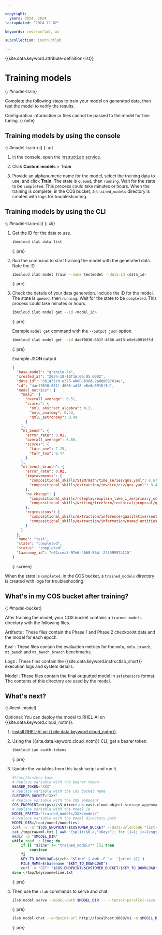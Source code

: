 ```yaml
---

copyright:
  years: 2024, 2024
lastupdated: "2024-12-02"

keywords: instructlab, ai

subcollection: instructlab

---
```


{{site.data.keyword.attribute-definition-list}}


# Training models
{: #model-train}


Complete the following steps to train your model on generated data, then test the model to verify the results.

Configuration information or files cannot be passed to the model for fine tuning.
{: note}



## Training models by using the console
{: #model-train-ui}
{: ui}

1. In the console, open the [InstructLab service](https://cloud.ibm.com/instructlab/overview).

1. Click **Custom models** > **Train**.

1. Provide an alphanumeric name for the model, select the training data to use, and click **Train**. The state is `queued`, then `running`. Wait for the state to be `completed`. This process could take minutes or hours. When the training is complete, in the COS bucket, a `trained_models` directory is created with logs for troubleshooting.



## Training models by using the CLI
{: #model-train-cli}
{: cli}


1. Get the ID for the data to use.

    ```sh
    ibmcloud ilab data list
    ```
    {: pre}

1. Run the command to start training the model with the generated data. Note the ID.

    ```sh
    ibmcloud ilab model train --name testmodel --data-id <data_id>
    ```
    {: pre}

1. Check the details of your data generation. Include the ID for the model. The state is `queued`, then `running`. Wait for the state to be `completed`. This process could take minutes or hours.

    ```sh
    ibmcloud ilab model get --id <model_id>
    ```
    {: pre}

    Example `model get` command with the `--output json` option.
    ```sh
    ibmcloud ilab model get --id daef9836-631f-4686-ad18-e0e6a0910f5d --output json 
    ```
    {: pre}

    Example JSON output
    ```json
    {                                                                                                                 
      "base_model": "granite-7b",                                                                                     
      "created_at": "2024-10-10T16:06:05.000Z",                                                                       
      "data_id": "8b1433c0-e375-4b00-b36d-2ad00697014e",                                                              
      "id": "daef9836-631f-4686-ad18-e0e6a0910f5d",                                                                   
      "model_metrics": {                                                                                              
        "mmlu": {                                                                                                     
          "overall_average": 0.51,                                                                                    
          "scores": {                                                                                                 
            "mmlu_abstract_algebra": 0.3,                                                                             
            "mmlu_anatomy": 0.43,                                                                                     
            "mmlu_astronomy": 0.49                                                                                    
          }                                                                                                           
        },                                                                                                            
        "mt_bench": {                                                                                                 
          "error_rate": 0.01,                                                                                         
          "overall_average": 6.86,                                                                                    
          "scores": {                                                                                                 
            "turn_one": 7.25,                                                                                         
            "turn_two": 6.47                                                                                          
          }                                                                                                           
        },                                                                                                            
        "mt_bench_branch": {                                                                                          
          "error_rate": 0.01,                                                                                         
          "improvements": {                                                                                           
            "compositional_skills/STEM/math/time_series/qna.yaml": 8.67,                                              
            "compositional_skills/extraction/invoice/csv/qna.yaml": 8.4                                               
          },                                                                                                          
          "no_change": {                                                                                              
            "compositional_skills/roleplay/explain_like_i_am/primary_schooler/qna.yaml": 0,                           
            "compositional_skills/writing/freeform/technical/proposal/qna.yaml": 0                                    
          },                                                                                                          
          "regressions": {                                                                                            
            "compositional_skills/extraction/inference/qualitative/sentiment/qna.yaml": -9,                           
            "compositional_skills/extraction/information/named_entities/places/qna.yaml": -9                          
          }                                                                                                           
        }                                                                                                             
      },                                                                                                              
      "name": "test",                                                                                                 
      "state": "completed",                                                                                           
      "status": "completed",                                                                                          
      "taxonomy_id": "e62ccea5-97e6-4568-86bf-2f359987b115"                                                           
    }
    ```
    {: screen}


When the state is `completed`, in the COS bucket, a `trained_models` directory is created with logs for troubleshooting.


## What's in my COS bucket after training?
{: #model-bucket}

After training the model, your COS bucket contains a `trained models` directory with the following files. 

Artifacts
:   These files contain the Phase 1 and Phase 2 checkpoint data and the model for each epoch. 

Eval
:   These files contain the evaluation metrics for the `mmlu`, `mmlu_branch`, `mt_bench` and `mt_bench_branch` benchmarks.

Logs
:   These files contain the {{site.data.keyword.instructlab_short}} execution logs and system details.

Model
:   These files contain the final outputted model in `safetensors` format. The contents of this directory are used by the model. 



## What's next?
{: #next-model}

Optional: You can deploy the model to RHEL-AI on {{site.data.keyword.cloud_notm}}.

1. [Install RHEL-AI on {{site.data.keyword.cloud_notm}}](https://docs.redhat.com/en/documentation/red_hat_enterprise_linux_ai/1.1/html/installing/installing_ibm_cloud#converting_image_to_qcow).

1. Using the {{site.data.keyword.cloud_notm}} CLI, get a bearer token.
    ```sh
    ibmcloud iam oauth-tokens
    ```
    {: pre}

1. Update the variables from this bash script and run it.

    ```sh
    #!/usr/bin/env bash
    # Replace variable with the bearer token
    BEARER_TOKEN="XXX"
    # Replace variable with the COS bucket name
    CUSTOMER_BUCKET="XXX"
    # Replace variable with the COS endpoint
    COS_ENDPOINT=https://s3.direct.us-east.cloud-object-storage.appdomain.cloud
    # Replace variable with the model ID
    MODEL_PREFIX="trained_models/XXX/model/"
    # Replace variable with the model directory path
    MODEL_DIR=/root/model/modeltest
    curl -v -G "$COS_ENDPOINT/$CUSTOMER_BUCKET" --data-urlencode "list-type=2" --data-urlencode "prefix=$MODEL_PREFIX" -H "Authorization: Bearer $BEARER_TOKEN" >/tmp/rawxml.txt
    cat /tmp/rawxml.txt | awk '{split($0,a,"<Key>"); for (i=1; i<=length(a); i++)  print a[i]}' >/tmp/keysonnewline.txt
    mkdir -p "$MODEL_DIR"
    while read -r line; do
        if [[ "$line" != "trained_models"* ]]; then
            continue
        fi
        KEY_TO_DOWNLOAD=$(echo "$line" | awk -F '<' '{print $1}')
        FILE_NAME=$(basename "$KEY_TO_DOWNLOAD")
        curl -X "GET" "$COS_ENDPOINT/$CUSTOMER_BUCKET/$KEY_TO_DOWNLOAD" -H "Authorization: Bearer $BEARER_TOKEN" >"${MODEL_DIR}/$FILE_NAME"
    done </tmp/keysonnewline.txt
    ```
    {: pre}
    
1. Then use the `ilab` commands to serve and chat.

    ```sh
    ilab model serve --model-path $MODEL_DIR -- --tensor-parallel-size 1 --host 0.0.0.0 --port 8080
    ```
    {: pre}
   
    ```sh
    ilab model chat --endpoint-url http://localhost:8080/v1 -m $MODEL_DIR
    ```
    {: pre}
